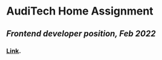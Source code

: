# AudiTech Home Assignment
## _Frontend developer position, Feb 2022_

### [Link](https://cli.vuejs.org/config/).
